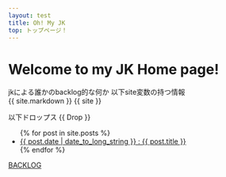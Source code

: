 ```yaml
---
layout: test
title: Oh! My JK
top: トップページ！
---
```

# Welcome to my JK Home page!
jkによる誰かのbacklog的な何か
以下site変数の持つ情報  
{{ site.markdown }}
{{ site }}

以下ドロップス
{{ Drop }}

<ul>
{% for post in site.posts %}
  <li>
    <a href="{{ post.url }}">{{ post.date | date_to_long_string }} : {{ post.title }}</a>
  </li>
{% endfor %}
</ul>

<a href="/backlog_home">BACKLOG</a>
